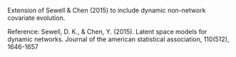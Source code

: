 Extension of Sewell & Chen (2015) to include dynamic non-network covariate evolution.

Reference: Sewell, D. K., & Chen, Y. (2015). Latent space models for dynamic networks. Journal of the american statistical association, 110(512), 1646-1657
